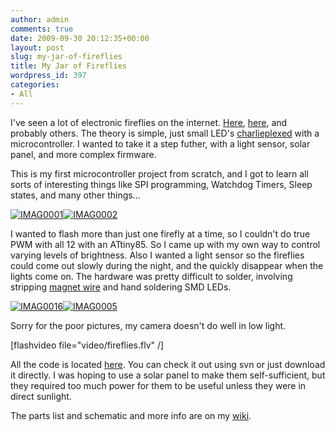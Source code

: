```yaml
---
author: admin
comments: true
date: 2009-09-30 20:12:35+00:00
layout: post
slug: my-jar-of-fireflies
title: My Jar of Fireflies
wordpress_id: 397
categories:
- All
---
```


I've seen a lot of electronic fireflies on the internet. [Here](http://negativeacknowledge.com/2008/10/18/led-fireflies-in-a-jar/), [here](http://www.instructables.com/id/Jar-of-Fireflies/), and probably others. The theory is simple, just small LED's [charlieplexed](http://en.wikipedia.org/wiki/Charlieplexing) with a microcontroller. I wanted to take it a step futher, with a light sensor, solar panel, and more complex firmware.

This is my first microcontroller project from scratch, and I got to learn all sorts of interesting things like SPI programming, Watchdog Timers, Sleep states, and many other things...

[![IMAG0001](/uploads/IMAG0001-300x225.jpg)](/uploads/IMAG0001.JPG)[![IMAG0002](/uploads/IMAG0002-300x225.jpg)](/uploads/IMAG0002.JPG)

I wanted to flash more than just one firefly at a time, so I couldn't do true PWM with all 12 with an ATtiny85. So I came up with my own way to control varying levels of brightness. Also I wanted a light sensor so the fireflies could come out slowly during the night, and the quickly disappear when the lights come on. The hardware was pretty difficult to solder, involving stripping [magnet wire](http://www.radioshack.com/product/index.jsp?productId=2036277) and hand soldering SMD LEDs.

[![IMAG0016](/uploads/IMAG0016-300x225.jpg)](/uploads/IMAG0016.JPG)[![IMAG0005](/uploads/IMAG0005-300x225.jpg)](/uploads/IMAG0005.JPG)

Sorry for the poor pictures, my camera doesn't do well in low light.

[flashvideo file="video/fireflies.flv" /]

All the code is located [here](https://github.com/solarkennedy/fireflies). You can check it out using svn or just download it directly. I was hoping to use a solar panel to make them self-sufficient, but they required too much power for them to be useful unless they were in direct sunlight.

The parts list and schematic and more info are on my [wiki](http://wiki.xkyle.com/Fireflies).
